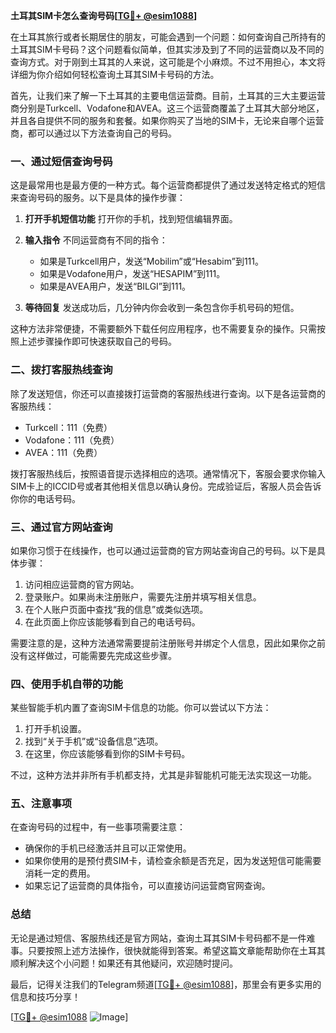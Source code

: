 **土耳其SIM卡怎么查询号码[[TG💪+ @esim1088](https://t.me/s/esim1088)]**

在土耳其旅行或者长期居住的朋友，可能会遇到一个问题：如何查询自己所持有的土耳其SIM卡号码？这个问题看似简单，但其实涉及到了不同的运营商以及不同的查询方式。对于刚到土耳其的人来说，这可能是个小麻烦。不过不用担心，本文将详细为你介绍如何轻松查询土耳其SIM卡号码的方法。

首先，让我们来了解一下土耳其的主要电信运营商。目前，土耳其的三大主要运营商分别是Turkcell、Vodafone和AVEA。这三个运营商覆盖了土耳其大部分地区，并且各自提供不同的服务和套餐。如果你购买了当地的SIM卡，无论来自哪个运营商，都可以通过以下方法查询自己的号码。

### **一、通过短信查询号码**

这是最常用也是最方便的一种方式。每个运营商都提供了通过发送特定格式的短信来查询号码的服务。以下是具体的操作步骤：

1. **打开手机短信功能**
   打开你的手机，找到短信编辑界面。

2. **输入指令**
   不同运营商有不同的指令：
   - 如果是Turkcell用户，发送“Mobilim”或“Hesabim”到111。
   - 如果是Vodafone用户，发送“HESAPIM”到111。
   - 如果是AVEA用户，发送“BILGI”到111。

3. **等待回复**
   发送成功后，几分钟内你会收到一条包含你手机号码的短信。

这种方法非常便捷，不需要额外下载任何应用程序，也不需要复杂的操作。只需按照上述步骤操作即可快速获取自己的号码。

### **二、拨打客服热线查询**

除了发送短信，你还可以直接拨打运营商的客服热线进行查询。以下是各运营商的客服热线：
- Turkcell：111（免费）
- Vodafone：111（免费）
- AVEA：111（免费）

拨打客服热线后，按照语音提示选择相应的选项。通常情况下，客服会要求你输入SIM卡上的ICCID号或者其他相关信息以确认身份。完成验证后，客服人员会告诉你你的电话号码。

### **三、通过官方网站查询**

如果你习惯于在线操作，也可以通过运营商的官方网站查询自己的号码。以下是具体步骤：

1. 访问相应运营商的官方网站。
2. 登录账户。如果尚未注册账户，需要先注册并填写相关信息。
3. 在个人账户页面中查找“我的信息”或类似选项。
4. 在此页面上你应该能够看到自己的电话号码。

需要注意的是，这种方法通常需要提前注册账号并绑定个人信息，因此如果你之前没有这样做过，可能需要先完成这些步骤。

### **四、使用手机自带的功能**

某些智能手机内置了查询SIM卡信息的功能。你可以尝试以下方法：

1. 打开手机设置。
2. 找到“关于手机”或“设备信息”选项。
3. 在这里，你应该能够看到你的SIM卡号码。

不过，这种方法并非所有手机都支持，尤其是非智能机可能无法实现这一功能。

### **五、注意事项**

在查询号码的过程中，有一些事项需要注意：
- 确保你的手机已经激活并且可以正常使用。
- 如果你使用的是预付费SIM卡，请检查余额是否充足，因为发送短信可能需要消耗一定的费用。
- 如果忘记了运营商的具体指令，可以直接访问运营商官网查询。

### **总结**

无论是通过短信、客服热线还是官方网站，查询土耳其SIM卡号码都不是一件难事。只要按照上述方法操作，很快就能得到答案。希望这篇文章能帮助你在土耳其顺利解决这个小问题！如果还有其他疑问，欢迎随时提问。

最后，记得关注我们的Telegram频道[[TG💪+ @esim1088](https://t.me/s/esim1088)]，那里会有更多实用的信息和技巧分享！

[[TG💪+ @esim1088](https://t.me/s/esim1088) ![Image](https://i.postimg.cc/4NQfJmqS/Snipaste-2025-05-13-00-14-12.png)]
